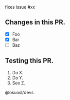 <!--
  This is a guideline for what a PR should look like.
  Feel free to modify it to fit your specific needs.

  Please list the issue this fixes in the PR
-->
fixes issue #xx

## Changes in this PR.
<!--
  Please include a lsit of all things this PR will accomplish
  Use the checkbox syntax to show what is done and what is yet to be completed.
  This gives context to the diff.
-->

- [X] Foo
- [X] Bar
- [ ] Baz

## Testing this PR.
<!--
  Please include a lsit of explicit instructions for testing this PR.
  If the instructions are 'run `make test`' say that,
  If they are more complicated be thorough.
-->

1. Do X.
2. Do Y.
3. See Z.

@osuosl/devs
